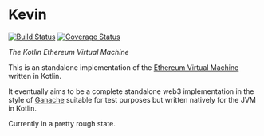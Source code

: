 # Kevin

[![Build Status](https://travis-ci.org/wjsrobertson/kevin.svg?branch=master)](https://travis-ci.org/wjsrobertson/kevin)
[![Coverage Status](https://codecov.io/gh/wjsrobertson/kevin/branch/master/graph/badge.svg)](https://codecov.io/gh/wjsrobertson/kevin)

*The Kotlin Ethereum Virtual Machine*

This is an standalone implementation of the [Ethereum Virtual Machine](https://www.ethereum.org/) written in Kotlin.

It eventually aims to be a complete standalone web3 implementation in the style of [Ganache](https://www.trufflesuite.com/ganache) suitable for test purposes but written natively for the JVM in Kotlin.

Currently in a pretty rough state.

